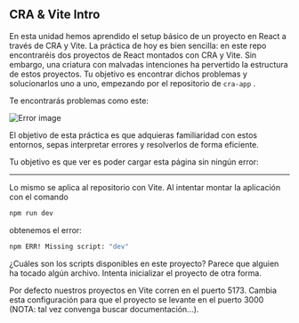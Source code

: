 ## CRA & Vite Intro

En esta unidad hemos aprendido el setup básico de un proyecto en React a través de CRA y Vite. La práctica de hoy es bien sencilla: en este repo encontraréis dos proyectos de React montados con CRA y Vite. Sin embargo, una criatura con malvadas intenciones ha pervertido la estructura de estos proyectos. Tu objetivo es encontrar dichos problemas y solucionarlos uno a uno, empezando por el repositorio de `cra-app` .

Te encontrarás problemas como este:

![Error image](https://res.cloudinary.com/dagndlfhj/image/upload/v1707121079/Screenshot_2024-02-05_at_08.43.07_lqepmx.png)

El objetivo de esta práctica es que adquieras familiaridad con estos entornos, sepas interpretar errores y resolverlos de forma eficiente.

Tu objetivo es que ver es poder cargar esta página sin ningún error:

---

Lo mismo se aplica al repositorio con Vite. Al intentar montar la aplicación con el comando

```bash
npm run dev
```

obtenemos el error:

```bash
npm ERR! Missing script: "dev"
```

¿Cuáles son los scripts disponibles en este proyecto? Parece que alguien ha tocado algún archivo. Intenta inicializar el proyecto de otra forma.

Por defecto nuestros proyectos en Vite corren en el puerto 5173. Cambia esta configuración para que el proyecto se levante en el puerto 3000 (NOTA: tal vez convenga buscar documentación…).

